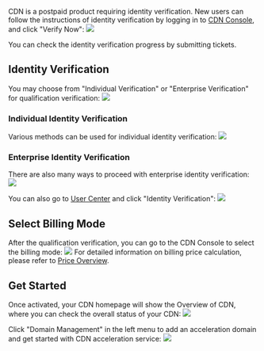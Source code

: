 CDN is a postpaid product requiring identity verification. New users can follow the instructions of identity verification by logging in to [CDN Console](https://console.qcloud.com/cdn), and click "Verify Now":
![](https://mccdn.qcloud.com/static/img/f3f533ced611121c7cbe90d2117dd4c9/image.jpg)

You can check the identity verification progress by submitting tickets.

## Identity Verification
You may choose from "Individual Verification" or "Enterprise Verification" for qualification verification:
![](https://mccdn.qcloud.com/static/img/91fc4b8872a34b4d29b1b3d839d2fc01/image.jpg)

### Individual Identity Verification
Various methods can be used for individual identity verification:
![](https://mccdn.qcloud.com/static/img/a2be798f2d1d2223e92459d87c0690d5/image.jpg)

### Enterprise Identity Verification
There are also many ways to proceed with enterprise identity verification:
![](https://mccdn.qcloud.com/static/img/904675155e5a64ce42c0884587f57d8d/image.jpg)

You can also go to [User Center](https://console.qcloud.com/developer) and click "Identity Verification":
![](https://mccdn.qcloud.com/static/img/94ba2e042edfedaab33e4e655da3d60d/image.png)


## Select Billing Mode
After the qualification verification, you can go to the CDN Console to select the billing mode:
![](https://mccdn.qcloud.com/static/img/f5d3235f86db2992ad6d01d1e3d07d04/image.png)
For detailed information on billing price calculation, please refer to [Price Overview](https://www.qcloud.com/document/product/439/6732).



## Get Started
Once activated, your CDN homepage will show the Overview of CDN, where you can check the overall status of your CDN:
![](https://mc.qcloudimg.com/static/img/32d4023b7f8124dcc013dd94ecd75880/image.png)

Click "Domain Management" in the left menu to add an acceleration domain and get started with CDN acceleration service:
![](https://mc.qcloudimg.com/static/img/38d9cc8f405327157d16ca54b5c32889/image.png)

